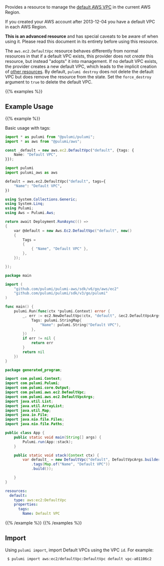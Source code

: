 Provides a resource to manage the [default AWS VPC](http://docs.aws.amazon.com/AmazonVPC/latest/UserGuide/default-vpc.html)
in the current AWS Region.

If you created your AWS account after 2013-12-04 you have a default VPC in each AWS Region.

**This is an advanced resource** and has special caveats to be aware of when using it. Please read this document in its entirety before using this resource.

The `aws.ec2.DefaultVpc` resource behaves differently from normal resources in that if a default VPC exists, this provider does not _create_ this resource, but instead "adopts" it into management.
If no default VPC exists, the provider creates a new default VPC, which leads to the implicit creation of [other resources](https://docs.aws.amazon.com/vpc/latest/userguide/default-vpc.html#default-vpc-components).
By default, `pulumi destroy` does not delete the default VPC but does remove the resource from the state.
Set the `force_destroy` argument to `true` to delete the default VPC.

{{% examples %}}
## Example Usage
{{% example %}}

Basic usage with tags:

```typescript
import * as pulumi from "@pulumi/pulumi";
import * as aws from "@pulumi/aws";

const _default = new aws.ec2.DefaultVpc("default", {tags: {
    Name: "Default VPC",
}});
```
```python
import pulumi
import pulumi_aws as aws

default = aws.ec2.DefaultVpc("default", tags={
    "Name": "Default VPC",
})
```
```csharp
using System.Collections.Generic;
using System.Linq;
using Pulumi;
using Aws = Pulumi.Aws;

return await Deployment.RunAsync(() => 
{
    var @default = new Aws.Ec2.DefaultVpc("default", new()
    {
        Tags = 
        {
            { "Name", "Default VPC" },
        },
    });

});
```
```go
package main

import (
	"github.com/pulumi/pulumi-aws/sdk/v6/go/aws/ec2"
	"github.com/pulumi/pulumi/sdk/v3/go/pulumi"
)

func main() {
	pulumi.Run(func(ctx *pulumi.Context) error {
		_, err := ec2.NewDefaultVpc(ctx, "default", &ec2.DefaultVpcArgs{
			Tags: pulumi.StringMap{
				"Name": pulumi.String("Default VPC"),
			},
		})
		if err != nil {
			return err
		}
		return nil
	})
}
```
```java
package generated_program;

import com.pulumi.Context;
import com.pulumi.Pulumi;
import com.pulumi.core.Output;
import com.pulumi.aws.ec2.DefaultVpc;
import com.pulumi.aws.ec2.DefaultVpcArgs;
import java.util.List;
import java.util.ArrayList;
import java.util.Map;
import java.io.File;
import java.nio.file.Files;
import java.nio.file.Paths;

public class App {
    public static void main(String[] args) {
        Pulumi.run(App::stack);
    }

    public static void stack(Context ctx) {
        var default_ = new DefaultVpc("default", DefaultVpcArgs.builder()        
            .tags(Map.of("Name", "Default VPC"))
            .build());

    }
}
```
```yaml
resources:
  default:
    type: aws:ec2:DefaultVpc
    properties:
      tags:
        Name: Default VPC
```
{{% /example %}}
{{% /examples %}}

## Import

Using `pulumi import`, import Default VPCs using the VPC `id`. For example:

```sh
 $ pulumi import aws:ec2/defaultVpc:DefaultVpc default vpc-a01106c2
```
 